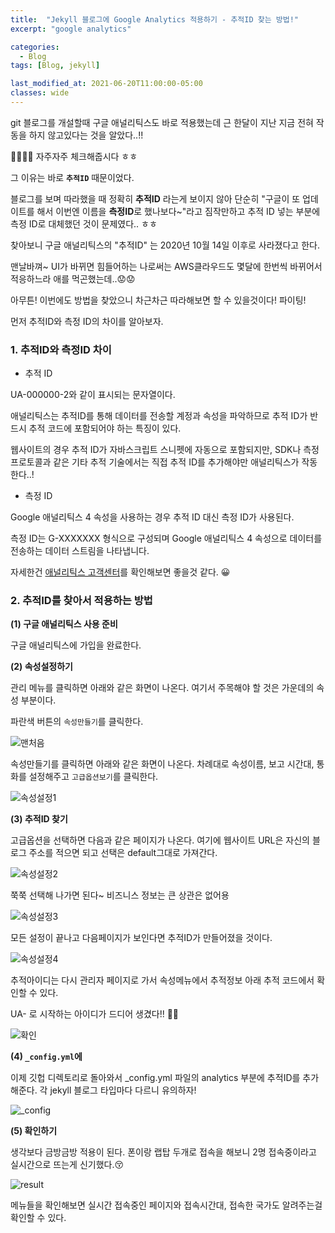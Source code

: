 ```yaml
---
title:  "Jekyll 블로그에 Google Analytics 적용하기 - 추적ID 찾는 방법!"
excerpt: "google analytics"

categories:
  - Blog
tags: [Blog, jekyll]

last_modified_at: 2021-06-20T11:00:00-05:00
classes: wide
---
```


git 블로그를 개설할때 구글 애널리틱스도 바로 적용했는데 근 한달이 지난 지금 전혀 작동을 하지 않고있다는 것을 알았다..!!

🤣🤣🤣🤣  자주자주 체크해줍시다 ㅎㅎ

그 이유는 바로 **`추적ID`** 때문이었다.

블로그를 보며 따라했을 때 정확히 **추적ID** 라는게 보이지 않아 단순히 "구글이 또 업데이트를 해서 이번엔 이름을 **측정ID**로 했나보다~"라고 
짐작만하고 추적 ID 넣는 부분에 측정 ID로 대체했던 것이 문제였다.. ㅎㅎ

찾아보니 구글 애널리틱스의 "추적ID" 는 2020년 10월 14일 이후로 사라졌다고 한다.

맨날바껴~  UI가 바뀌면 힘들어하는 나로써는 AWS클라우드도 몇달에 한번씩 바뀌어서 적응하느라 애를 먹곤했는데..😟😟

아무튼! 이번에도 방법을 찾았으니 차근차근 따라해보면 할 수 있을것이다! 파이팅!



먼저 추적ID와 측정 ID의 차이를 알아보자.

### 1. 추적ID와 측정ID 차이

- 추적 ID

UA-000000-2와 같이 표시되는 문자열이다. 

애널리틱스는 추적ID를 통해 데이터를 전송할 계정과 속성을 파악하므로 추적 ID가 반드시 추적 코드에 포함되어야 하는 특징이 있다.
  
웹사이트의 경우 추적 ID가 자바스크립트 스니펫에 자동으로 포함되지만, SDK나 측정 프로토콜과 같은 기타 추적 기술에서는 직접 추적 ID를 추가해야만 애널리틱스가 작동한다..!


- 측정 ID

Google 애널리틱스 4 속성을 사용하는 경우 추적 ID 대신 측정 ID가 사용된다. 

측정 ID는 G-XXXXXXX 형식으로 구성되며 Google 애널리틱스 4 속성으로 데이터를 전송하는 데이터 스트림을 나타냅니다.


자세한건 [애널리틱스 고객센터](https://support.google.com/analytics/answer/7372977?hl=ko)를 확인해보면 좋을것 같다. 😀


### 2. 추적ID를 찾아서 적용하는 방법

**(1) 구글 애널리틱스 사용 준비**

구글 애널리틱스에 가입을 완료한다.

**(2)  속성설정하기**

관리 메뉴를 클릭하면 아래와 같은 화면이 나온다. 여기서 주목해야 할 것은 가운데의 속성 부분이다. 

파란색 버튼의 `속성만들기`를 클릭한다.

![맨처음](https://user-images.githubusercontent.com/53431568/122676014-f6ffba00-d216-11eb-81b7-83a5f9449224.JPG)

속성만들기를 클릭하면 아래와 같은 화면이 나온다. 차례대로 속성이름, 보고 시간대, 통화를 설정해주고 `고급옵션보기`를 클릭한다.

![속성설정1](https://user-images.githubusercontent.com/53431568/122676391-dd5f7200-d218-11eb-9715-7fb550db5698.JPG)

**(3) 추적ID 찾기**

고급옵션을 선택하면 다음과 같은 페이지가 나온다. 여기에 웹사이트 URL은 자신의 블로그 주소를 적으면 되고 선택은 default그대로 가져간다.

![속성설정2](https://user-images.githubusercontent.com/53431568/122675769-e7cc3c80-d215-11eb-8d52-efe6ae6d908c.JPG)

쭉쭉 선택해 나가면 된다~ 비즈니스 정보는 큰 상관은 없어용

![속성설정3](https://user-images.githubusercontent.com/53431568/122675770-e864d300-d215-11eb-9a49-72fcdcbab3cf.JPG)

모든 설정이 끝나고 다음페이지가 보인다면 추적ID가 만들어졌을 것이다.

![속성설정4](https://user-images.githubusercontent.com/53431568/122675772-e8fd6980-d215-11eb-8e5b-1153c56d3a8d.JPG)

추적아이디는 다시 관리자 페이지로 가서 속성메뉴에서 추적정보 아래 추적 코드에서 확인할 수 있다.

UA- 로 시작하는 아이디가 드디어 생겼다!! 👏👏

![확인](https://user-images.githubusercontent.com/53431568/122676403-e81a0700-d218-11eb-9317-fd60d4bb129e.JPG)

**(4) `_config.yml`에**

이제 깃헙 디렉토리로 돌아와서 _config.yml 파일의  analytics 부분에 추적ID를 추가해준다.
각 jekyll 블로그 타입마다 다르니 유의하자! 

![_config](https://user-images.githubusercontent.com/53431568/122676775-6dea8200-d21a-11eb-914f-66165bdad37d.JPG)

**(5) 확인하기**

생각보다 금방금방 적용이 된다. 폰이랑 랩탑 두개로 접속을 해보니 2명 접속중이라고 실시간으로 뜨는게 신기했다.😚

![result](https://user-images.githubusercontent.com/53431568/122675773-e8fd6980-d215-11eb-8aa7-213e7c7cc2c2.JPG)

메뉴들을 확인해보면 실시간 접속중인 페이지와 접속시간대, 접속한 국가도 알려주는걸 확인할 수 있다.

